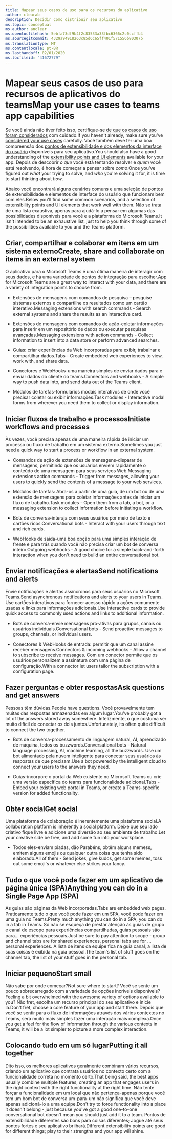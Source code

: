 ```yaml
---
title: Mapear seus casos de uso para os recursos do aplicativo
author: clearab
description: Decidir como distribuir seu aplicativo
ms.topic: conceptual
ms.author: anclear
ms.openlocfilehash: 5ebfa73df9b4f2c83533a33fbc6366c2c0ccffb4
ms.sourcegitcommit: 4329a94918263c85d6c65ff401f571556b80307b
ms.translationtype: MT
ms.contentlocale: pt-BR
ms.lasthandoff: 02/01/2020
ms.locfileid: "41672779"
---
```

# <a name="map-your-use-cases-to-teams-app-capabilities"></a><span data-ttu-id="82c78-103">Mapear seus casos de uso para recursos de aplicativos do teams</span><span class="sxs-lookup"><span data-stu-id="82c78-103">Map your use cases to teams app capabilities</span></span>

<span data-ttu-id="82c78-104">Se você ainda não tiver feito isso, certifique-se [de que os casos de uso foram considerados](~/concepts/design/map-use-cases.md) com cuidado.</span><span class="sxs-lookup"><span data-stu-id="82c78-104">If you haven't already, make sure you've [considered your use cases](~/concepts/design/map-use-cases.md) carefully.</span></span> <span data-ttu-id="82c78-105">Você também deve ter uma boa compreensão dos [pontos de extensibilidade e dos elementos da interface do usuário](~/concepts/extensibility-points.md) disponíveis para seu aplicativo.</span><span class="sxs-lookup"><span data-stu-id="82c78-105">You should also have a good understanding of the [extensibility points and UI elements](~/concepts/extensibility-points.md) available for your app.</span></span> <span data-ttu-id="82c78-106">Depois de descobrir *o que* você está tentando resolver e *quem* você está resolvendo, é hora de começar a pensar sobre *como*.</span><span class="sxs-lookup"><span data-stu-id="82c78-106">Once you've figured out *what* your trying to solve, and *who* you're solving it for, it is time to start thinking about *how*.</span></span>

<span data-ttu-id="82c78-107">Abaixo você encontrará alguns cenários comuns e uma seleção de pontos de extensibilidade e elementos de interface do usuário que funcionam bem com eles.</span><span class="sxs-lookup"><span data-stu-id="82c78-107">Below you'll find some common scenarios, and a selection of extensibility points and UI elements that work well with them.</span></span> <span data-ttu-id="82c78-108">Não se trata de uma lista exaustiva, apenas para ajudá-lo a pensar em algumas das possibilidades disponíveis para você e a plataforma do Microsoft Teams.</span><span class="sxs-lookup"><span data-stu-id="82c78-108">It isn't intended to be an exhaustive list, just to help you think through some of the possibilities available to you and the Teams platform.</span></span>

## <a name="create-share-and-collaborate-on-items-in-an-external-system"></a><span data-ttu-id="82c78-109">Criar, compartilhar e colaborar em itens em um sistema externo</span><span class="sxs-lookup"><span data-stu-id="82c78-109">Create, share and collaborate on items in an external system</span></span>

<span data-ttu-id="82c78-110">O aplicativo para o Microsoft Teams é uma ótima maneira de interagir com seus dados, e há uma variedade de pontos de integração para escolher.</span><span class="sxs-lookup"><span data-stu-id="82c78-110">App for Microsoft Teams are a great way to interact with your data, and there are a variety of integration points to choose from.</span></span>

* <span data-ttu-id="82c78-111">Extensões de mensagens com comandos de pesquisa – pesquise sistemas externos e compartilhe os resultados como um cartão interativo.</span><span class="sxs-lookup"><span data-stu-id="82c78-111">Messaging extensions with search commands - Search external systems and share the results as an interactive card.</span></span>

* <span data-ttu-id="82c78-112">Extensões de mensagens com comandos de ação-coletar informações para inserir em um repositório de dados ou executar pesquisas avançadas.</span><span class="sxs-lookup"><span data-stu-id="82c78-112">Messaging extensions with action commands - Collect information to insert into a data store or perform advanced searches.</span></span>

* <span data-ttu-id="82c78-113">Guias: criar experiências da Web incorporadas para exibir, trabalhar e compartilhar dados.</span><span class="sxs-lookup"><span data-stu-id="82c78-113">Tabs - Create embedded web experiences to view, work with, and share data.</span></span>

* <span data-ttu-id="82c78-114">Conectores e WebHooks-uma maneira simples de enviar dados para e enviar dados do cliente do teams.</span><span class="sxs-lookup"><span data-stu-id="82c78-114">Connectors and webhooks - A simple way to push data into, and send data out of the Teams client.</span></span>

* <span data-ttu-id="82c78-115">Módulos de tarefas-formulários modais interativos de onde você precisar coletar ou exibir informações.</span><span class="sxs-lookup"><span data-stu-id="82c78-115">Task modules - Interactive modal forms from wherever you need them to collect or display information.</span></span>

## <a name="initiate-workflows-and-processes"></a><span data-ttu-id="82c78-116">Iniciar fluxos de trabalho e processos</span><span class="sxs-lookup"><span data-stu-id="82c78-116">Initiate workflows and processes</span></span>

<span data-ttu-id="82c78-117">Às vezes, você precisa apenas de uma maneira rápida de iniciar um processo ou fluxo de trabalho em um sistema externo.</span><span class="sxs-lookup"><span data-stu-id="82c78-117">Sometimes you just need a quick way to start a process or workflow in an external system.</span></span>

* <span data-ttu-id="82c78-118">Comandos de ação de extensões de mensagens-disparar de mensagens, permitindo que os usuários enviem rapidamente o conteúdo de uma mensagem para seus serviços Web.</span><span class="sxs-lookup"><span data-stu-id="82c78-118">Messaging extensions action commands - Trigger from messages, allowing your users to quickly send the contents of a message to your web services.</span></span>

* <span data-ttu-id="82c78-119">Módulos de tarefas: Abra-os a partir de uma guia, de um bot ou de uma extensão de mensagens para coletar informações antes de iniciar um fluxo de trabalho.</span><span class="sxs-lookup"><span data-stu-id="82c78-119">Task modules - Open them from a tab, a bot, or a messaging extension to collect information before initiating a workflow.</span></span>

* <span data-ttu-id="82c78-120">Bots de conversa-interaja com seus usuários por meio de texto e cartões ricos.</span><span class="sxs-lookup"><span data-stu-id="82c78-120">Conversational bots - Interact with your users through text and rich cards.</span></span>

* <span data-ttu-id="82c78-121">WebHooks de saída-uma boa opção para uma simples interação de frente e para trás quando você não precisa criar um bot de conversa inteiro.</span><span class="sxs-lookup"><span data-stu-id="82c78-121">Outgoing webhooks - A good choice for a simple back-and-forth interaction when you don't need to build an entire conversational bot.</span></span>

## <a name="send-notifications-and-alerts"></a><span data-ttu-id="82c78-122">Enviar notificações e alertas</span><span class="sxs-lookup"><span data-stu-id="82c78-122">Send notifications and alerts</span></span>

<span data-ttu-id="82c78-123">Envie notificações e alertas assíncronos para seus usuários no Microsoft Teams.</span><span class="sxs-lookup"><span data-stu-id="82c78-123">Send asynchronous notifications and alerts to your users in Teams.</span></span> <span data-ttu-id="82c78-124">Use cartões interativos para fornecer acesso rápido a ações comumente usadas e links para informações adicionais.</span><span class="sxs-lookup"><span data-stu-id="82c78-124">Use interactive cards to provide quick access to commonly used actions and links to additional information.</span></span>

* <span data-ttu-id="82c78-125">Bots de conversa-envie mensagens pró-ativas para grupos, canais ou usuários individuais.</span><span class="sxs-lookup"><span data-stu-id="82c78-125">Conversational bots - Send proactive messages to groups, channels, or individual users.</span></span>

* <span data-ttu-id="82c78-126">Conectores & WebHooks de entrada: permitir que um canal assine receber mensagens.</span><span class="sxs-lookup"><span data-stu-id="82c78-126">Connectors & incoming webhooks - Allow a channel to subscribe to receive messages.</span></span> <span data-ttu-id="82c78-127">Com um conector permite que os usuários personalizem a assinatura com uma página de configuração.</span><span class="sxs-lookup"><span data-stu-id="82c78-127">With a connector let users tailor the subscription with a configuration page.</span></span>

## <a name="ask-questions-and-get-answers"></a><span data-ttu-id="82c78-128">Fazer perguntas e obter respostas</span><span class="sxs-lookup"><span data-stu-id="82c78-128">Ask questions and get answers</span></span>

<span data-ttu-id="82c78-129">Pessoas têm dúvidas.</span><span class="sxs-lookup"><span data-stu-id="82c78-129">People have questions.</span></span> <span data-ttu-id="82c78-130">Você provavelmente tem muitas das respostas armazenadas em algum lugar.</span><span class="sxs-lookup"><span data-stu-id="82c78-130">You've probably got a lot of the answers stored away somewhere.</span></span> <span data-ttu-id="82c78-131">Infelizmente, o que costuma ser muito difícil de conectar os dois juntos.</span><span class="sxs-lookup"><span data-stu-id="82c78-131">Unfortunately, its often quite difficult to connect the two together.</span></span>

* <span data-ttu-id="82c78-132">Bots de conversa-processamento de linguagem natural, AI, aprendizado de máquina, todos os buzzwords.</span><span class="sxs-lookup"><span data-stu-id="82c78-132">Conversational bots - Natural language processing, AI, machine learning, all the buzzwords.</span></span> <span data-ttu-id="82c78-133">Use um bot alimentado pela nuvem inteligente para conectar seus usuários às respostas de que precisam.</span><span class="sxs-lookup"><span data-stu-id="82c78-133">Use a bot powered by the intelligent cloud to connect your users to the answers they need.</span></span>

* <span data-ttu-id="82c78-134">Guias-incorpore o portal da Web existente no Microsoft Teams ou crie uma versão específica do teams para funcionalidade adicional.</span><span class="sxs-lookup"><span data-stu-id="82c78-134">Tabs - Embed your existing web portal in Teams, or create a Teams-specific version for added functionality.</span></span>

## <a name="get-social"></a><span data-ttu-id="82c78-135">Obter social</span><span class="sxs-lookup"><span data-stu-id="82c78-135">Get social</span></span>

<span data-ttu-id="82c78-136">Uma plataforma de colaboração é inerentemente uma plataforma social.</span><span class="sxs-lookup"><span data-stu-id="82c78-136">A collaboration platform is inherently a social platform.</span></span> <span data-ttu-id="82c78-137">Deixe que seu lado criativo fique livre e adicione uma diversão ao seu ambiente de trabalho.</span><span class="sxs-lookup"><span data-stu-id="82c78-137">Let your creative side be free, and add some fun into your workplace.</span></span>

* <span data-ttu-id="82c78-138">Todos eles-enviam piadas, dão Parabéns, obtêm alguns memess, emitem alguns emojis ou qualquer outra coisa que tenha sido elaborado.</span><span class="sxs-lookup"><span data-stu-id="82c78-138">All of them - Send jokes, give kudos, get some memes, toss out some emoji's or whatever else strikes your fancy.</span></span>

## <a name="anything-you-can-do-in-a-single-page-app-spa"></a><span data-ttu-id="82c78-139">Tudo o que você pode fazer em um aplicativo de página única (SPA)</span><span class="sxs-lookup"><span data-stu-id="82c78-139">Anything you can do in a Single Page App (SPA)</span></span>

<span data-ttu-id="82c78-140">As guias são páginas da Web incorporadas.</span><span class="sxs-lookup"><span data-stu-id="82c78-140">Tabs are embedded web pages.</span></span> <span data-ttu-id="82c78-141">Praticamente tudo o que você pode fazer em um SPA, você pode fazer em uma guia no Teams.</span><span class="sxs-lookup"><span data-stu-id="82c78-141">Pretty much anything you can do in a SPA, you can do in a tab in Teams.</span></span> <span data-ttu-id="82c78-142">Só não se esqueça de prestar atenção às guias de grupo e canal de escopo para experiências compartilhadas, guias pessoais são para... experiências pessoais.</span><span class="sxs-lookup"><span data-stu-id="82c78-142">Just be sure to pay attention to scope - group and channel tabs are for shared experiences, personal tabs are for ... personal experiences.</span></span> <span data-ttu-id="82c78-143">A lista de itens da equipe fica na guia canal, a lista de suas coisas é exibida na guia pessoal.</span><span class="sxs-lookup"><span data-stu-id="82c78-143">The team's list of stuff goes on the channel tab, the list of your stuff goes in the personal tab.</span></span>

## <a name="start-small"></a><span data-ttu-id="82c78-144">Iniciar pequeno</span><span class="sxs-lookup"><span data-stu-id="82c78-144">Start small</span></span>

<span data-ttu-id="82c78-145">Não sabe por onde começar?</span><span class="sxs-lookup"><span data-stu-id="82c78-145">Not sure where to start?</span></span> <span data-ttu-id="82c78-146">Você se sente um pouco sobrecarregado com a variedade de opções incríveis disponíveis?</span><span class="sxs-lookup"><span data-stu-id="82c78-146">Feeling a bit overwhelmed with the awesome variety of options available to you?</span></span> <span data-ttu-id="82c78-147">Não fret, escolha um recurso principal do seu aplicativo e inicie lá.</span><span class="sxs-lookup"><span data-stu-id="82c78-147">Don't fret, choose a core feature of your app and start there.</span></span> <span data-ttu-id="82c78-148">Depois que você se sentir para o fluxo de informações através dos vários contextos no Teams, será muito mais simples fazer uma interação mais complexa.</span><span class="sxs-lookup"><span data-stu-id="82c78-148">Once you get a feel for the flow of information through the various contexts in Teams, it will be a lot simpler to picture a more complex interaction.</span></span>

## <a name="putting-it-all-together"></a><span data-ttu-id="82c78-149">Colocando tudo em um só lugar</span><span class="sxs-lookup"><span data-stu-id="82c78-149">Putting it all together</span></span>

<span data-ttu-id="82c78-150">Dito isso, os melhores aplicativos geralmente combinam vários recursos, criando um aplicativo que contrata usuários no contexto certo com a funcionalidade correta no momento certo.</span><span class="sxs-lookup"><span data-stu-id="82c78-150">That being said, the best apps usually combine multiple features, creating an app that engages users in the right context with the right functionality at the right time.</span></span> <span data-ttu-id="82c78-151">Não tente forçar a funcionalidade em um local que não pertença-apenas porque você tem um bom bot de conversa um-para-um não significa que você deve apenas adicioná-lo a uma equipe.</span><span class="sxs-lookup"><span data-stu-id="82c78-151">Don't try to force functionality into a place it doesn't belong - just because you've got a good one-to-one conversational bot doesn't mean you should just add it to a team.</span></span> <span data-ttu-id="82c78-152">Pontos de extensibilidade diferentes são bons para coisas diferentes; Jogue até seus pontos fortes e seu aplicativo brilhará.</span><span class="sxs-lookup"><span data-stu-id="82c78-152">Different extensibility points are good for different things; play to their strengths and your app will shine.</span></span>
